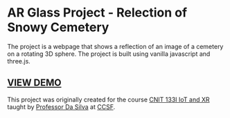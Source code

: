 # AR Glass Project - Relection of Snowy Cemetery

The project is a webpage that shows a reflection of an image of a cemetery on a rotating 3D sphere.  The project is built using vanilla javascript and three.js.

## [VIEW DEMO](https://stevehanstudio.github.io/ar-glass/)

This project was originally created for the course [CNIT 133I IoT and XR](https://www.coursicle.com/ccsf/courses/CNIT/133I/) taught by [Professor Da Silva](https://cdasilva.info/) at [CCSF](https://www.ccsf.edu/).

